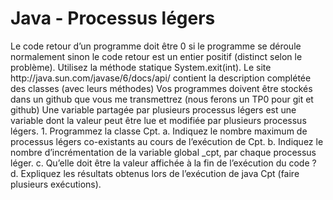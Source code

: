 <h1>Java - Processus légers</h1>
Le code retour d’un programme doit être 0 si le programme se déroule normalement sinon le code retour est un entier positif (distinct selon le problème). Utilisez la méthode statique System.exit(int).
Le site http://java.sun.com/javase/6/docs/api/ contient la description complétée des classes (avec leurs méthodes) 
Vos programmes doivent être stockés dans un github que vous me transmettrez (nous ferons un TP0 pour git et github)
Une variable partagée par plusieurs processus légers est une variable dont la valeur peut être lue et modifiée par plusieurs processus légers.
1. Programmez la classe Cpt.
a. Indiquez le nombre maximum de processus légers co-existants au cours de l’exécution de Cpt. 
b. Indiquez le nombre d’incrémentation de la variable global _cpt, par chaque processus léger. 
c. Qu’elle doit être la valeur affichée à la fin de l’exécution du code ? 
d. Expliquez les résultats obtenus lors de l’exécution de java Cpt (faire plusieurs exécutions).
